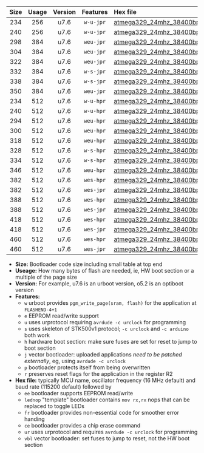 |Size|Usage|Version|Features|Hex file|
|:-:|:-:|:-:|:-:|:--|
|234|256|u7.6|`w-u-jpr`|[atmega329_24mhz_38400bps_ur_vbl.hex](https://raw.githubusercontent.com/stefanrueger/urboot/main//atmega329_24mhz_38400bps_ur_vbl.hex)|
|240|256|u7.6|`w-u-jpr`|[atmega329_24mhz_38400bps_lednop_ur_vbl.hex](https://raw.githubusercontent.com/stefanrueger/urboot/main//atmega329_24mhz_38400bps_lednop_ur_vbl.hex)|
|298|384|u7.6|`weu-jpr`|[atmega329_24mhz_38400bps_ee_ur_vbl.hex](https://raw.githubusercontent.com/stefanrueger/urboot/main//atmega329_24mhz_38400bps_ee_ur_vbl.hex)|
|304|384|u7.6|`weu-jpr`|[atmega329_24mhz_38400bps_ee_lednop_ur_vbl.hex](https://raw.githubusercontent.com/stefanrueger/urboot/main//atmega329_24mhz_38400bps_ee_lednop_ur_vbl.hex)|
|322|384|u7.6|`weu-jpr`|[atmega329_24mhz_38400bps_ee_lednop_fr_ur_vbl.hex](https://raw.githubusercontent.com/stefanrueger/urboot/main//atmega329_24mhz_38400bps_ee_lednop_fr_ur_vbl.hex)|
|332|384|u7.6|`w-s-jpr`|[atmega329_24mhz_38400bps_vbl.hex](https://raw.githubusercontent.com/stefanrueger/urboot/main//atmega329_24mhz_38400bps_vbl.hex)|
|338|384|u7.6|`w-s-jpr`|[atmega329_24mhz_38400bps_lednop_vbl.hex](https://raw.githubusercontent.com/stefanrueger/urboot/main//atmega329_24mhz_38400bps_lednop_vbl.hex)|
|350|384|u7.6|`weu-jpr`|[atmega329_24mhz_38400bps_ee_lednop_fr_ce_ur_vbl.hex](https://raw.githubusercontent.com/stefanrueger/urboot/main//atmega329_24mhz_38400bps_ee_lednop_fr_ce_ur_vbl.hex)|
|234|512|u7.6|`w-u-hpr`|[atmega329_24mhz_38400bps_ur.hex](https://raw.githubusercontent.com/stefanrueger/urboot/main//atmega329_24mhz_38400bps_ur.hex)|
|240|512|u7.6|`w-u-hpr`|[atmega329_24mhz_38400bps_lednop_ur.hex](https://raw.githubusercontent.com/stefanrueger/urboot/main//atmega329_24mhz_38400bps_lednop_ur.hex)|
|294|512|u7.6|`weu-hpr`|[atmega329_24mhz_38400bps_ee_ur.hex](https://raw.githubusercontent.com/stefanrueger/urboot/main//atmega329_24mhz_38400bps_ee_ur.hex)|
|300|512|u7.6|`weu-hpr`|[atmega329_24mhz_38400bps_ee_lednop_ur.hex](https://raw.githubusercontent.com/stefanrueger/urboot/main//atmega329_24mhz_38400bps_ee_lednop_ur.hex)|
|318|512|u7.6|`weu-hpr`|[atmega329_24mhz_38400bps_ee_lednop_fr_ur.hex](https://raw.githubusercontent.com/stefanrueger/urboot/main//atmega329_24mhz_38400bps_ee_lednop_fr_ur.hex)|
|328|512|u7.6|`w-s-hpr`|[atmega329_24mhz_38400bps.hex](https://raw.githubusercontent.com/stefanrueger/urboot/main//atmega329_24mhz_38400bps.hex)|
|334|512|u7.6|`w-s-hpr`|[atmega329_24mhz_38400bps_lednop.hex](https://raw.githubusercontent.com/stefanrueger/urboot/main//atmega329_24mhz_38400bps_lednop.hex)|
|346|512|u7.6|`weu-hpr`|[atmega329_24mhz_38400bps_ee_lednop_fr_ce_ur.hex](https://raw.githubusercontent.com/stefanrueger/urboot/main//atmega329_24mhz_38400bps_ee_lednop_fr_ce_ur.hex)|
|382|512|u7.6|`wes-hpr`|[atmega329_24mhz_38400bps_ee.hex](https://raw.githubusercontent.com/stefanrueger/urboot/main//atmega329_24mhz_38400bps_ee.hex)|
|382|512|u7.6|`wes-jpr`|[atmega329_24mhz_38400bps_ee_vbl.hex](https://raw.githubusercontent.com/stefanrueger/urboot/main//atmega329_24mhz_38400bps_ee_vbl.hex)|
|388|512|u7.6|`wes-hpr`|[atmega329_24mhz_38400bps_ee_lednop.hex](https://raw.githubusercontent.com/stefanrueger/urboot/main//atmega329_24mhz_38400bps_ee_lednop.hex)|
|388|512|u7.6|`wes-jpr`|[atmega329_24mhz_38400bps_ee_lednop_vbl.hex](https://raw.githubusercontent.com/stefanrueger/urboot/main//atmega329_24mhz_38400bps_ee_lednop_vbl.hex)|
|418|512|u7.6|`wes-hpr`|[atmega329_24mhz_38400bps_ee_lednop_fr.hex](https://raw.githubusercontent.com/stefanrueger/urboot/main//atmega329_24mhz_38400bps_ee_lednop_fr.hex)|
|418|512|u7.6|`wes-jpr`|[atmega329_24mhz_38400bps_ee_lednop_fr_vbl.hex](https://raw.githubusercontent.com/stefanrueger/urboot/main//atmega329_24mhz_38400bps_ee_lednop_fr_vbl.hex)|
|460|512|u7.6|`wes-hpr`|[atmega329_24mhz_38400bps_ee_lednop_fr_ce.hex](https://raw.githubusercontent.com/stefanrueger/urboot/main//atmega329_24mhz_38400bps_ee_lednop_fr_ce.hex)|
|460|512|u7.6|`wes-jpr`|[atmega329_24mhz_38400bps_ee_lednop_fr_ce_vbl.hex](https://raw.githubusercontent.com/stefanrueger/urboot/main//atmega329_24mhz_38400bps_ee_lednop_fr_ce_vbl.hex)|

- **Size:** Bootloader code size including small table at top end
- **Useage:** How many bytes of flash are needed, ie, HW boot section or a multiple of the page size
- **Version:** For example, u7.6 is an urboot version, o5.2 is an optiboot version
- **Features:**
  + `w` urboot provides `pgm_write_page(sram, flash)` for the application at `FLASHEND-4+1`
  + `e` EEPROM read/write support
  + `u` uses urprotocol requiring `avrdude -c urclock` for programming
  + `s` uses skeleton of STK500v1 protocol; `-c urclock` and `-c arduino` both work
  + `h` hardware boot section: make sure fuses are set for reset to jump to boot section
  + `j` vector bootloader: uploaded applications *need to be patched externally*, eg, using `avrdude -c urclock`
  + `p` bootloader protects itself from being overwritten
  + `r` preserves reset flags for the application in the register R2
- **Hex file:** typically MCU name, oscillator frequency (16 MHz default) and baud rate (115200 default) followed by
  + `ee` bootloader supports EEPROM read/write
  + `lednop` "template" bootloader contains `mov rx,rx` nops that can be replaced to toggle LEDs
  + `fr` bootloader provides non-essential code for smoother error handing
  + `ce` bootloader provides a chip erase command
  + `ur` uses urprotocol and requires `avrdude -c urclock` for programming
  + `vbl` vector bootloader: set fuses to jump to reset, not the HW boot section

